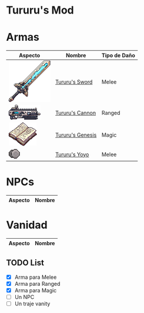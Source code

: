 # Tururu's Mod

# Armas

| Aspecto | Nombre | Tipo de Daño | 
| ------- | ------ | ------- |
| <img src='Items/Weapons/Melee/TururusSword.png'>   | <a href="Items/Weapons/Melee/TururusSword.png">Tururu's Sword</a>    | Melee  | 
| <img src='Items/Weapons/Ranged/TururusCannon.png'> | <a href="Items/Weapons/Ranged/TururusCannon.cs">Tururu's Cannon</a>  | Ranged |
| <img src='Items/Weapons/Magic/TururusGenesis.png'> | <a href="Items/Weapons/Magic/TururusGenesis.cs">Tururu's Genesis</a> | Magic  |  
| <img src='Items/Weapons/Melee/TururusYoyo.png'>    | <a href="Items/Weapons/Magic/TururusGenesis.cs">Tururu's Yoyo</a>    | Melee  |  

# NPCs

| Aspecto | Nombre |
| ------- | ------ |

# Vanidad

| Aspecto | Nombre |
| ------- | ------ |

## TODO List

- [x] Arma para Melee
- [x] Arma para Ranged 
- [x] Arma para Magic
- [ ] Un NPC
- [ ] Un traje vanity
